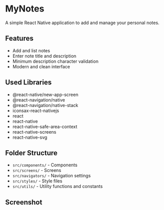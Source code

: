 # MyNotes

A simple React Native application to add and manage your personal notes.

## Features

- Add and list notes
- Enter note title and description
- Minimum description character validation
- Modern and clean interface

## Used Libraries

- @react-native/new-app-screen
- @react-navigation/native
- @react-navigation/native-stack
- iconsax-react-nativejs
- react
- react-native
- react-native-safe-area-context
- react-native-screens
- react-native-svg

## Folder Structure

- `src/components/` - Components
- `src/screens/` - Screens
- `src/navigators/` - Navigation settings
- `src/styles/` - Style files
- `src/utils/` - Utility functions and constants

## Screenshot


